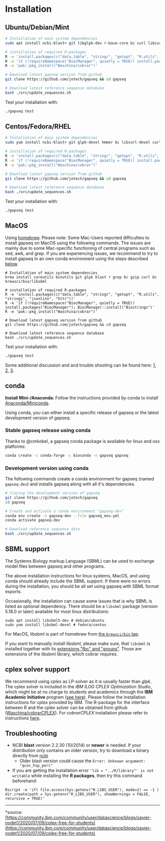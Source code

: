 # Installation

## Ubuntu/Debian/Mint

```sh
# Installation of main system dependencies
sudo apt install ncbi-blast+ git libglpk-dev r-base-core bc curl libcurl4-openssl-dev libssl-dev libsbml5-dev bc

# installation of required R-packages
R -e 'install.packages(c("data.table", "stringr", "getopt", "R.utils", "stringi", "jsonlite", "httr", "pak"))'
R -e 'if (!requireNamespace("BiocManager", quietly = TRUE)) install.packages("BiocManager"); BiocManager::install("Biostrings")'
R -e 'pak::pkg_install("Waschina/cobrar")'

# Download latest gapseq version from github
git clone https://github.com/jotech/gapseq && cd gapseq

# Download latest reference sequence database
bash ./src/update_sequences.sh
```

Test your installation with:
```sh
./gapseq test
```

## Centos/Fedora/RHEL
```sh
# Installation of main system dependencies
sudo yum install ncbi-blast+ git glpk-devel hmmer bc libcurl-devel curl openssl-devel libsbml-devel bc

# installation of required R-packages
R -e 'install.packages(c("data.table", "stringr", "getopt", "R.utils", "stringi", "jsonlite", "httr", "pak"))'
R -e 'if (!requireNamespace("BiocManager", quietly = TRUE)) install.packages("BiocManager"); BiocManager::install("Biostrings")'
R -e 'pak::pkg_install("Waschina/cobrar")'

# Download latest gapseq version from github
git clone https://github.com/jotech/gapseq && cd gapseq

# Download latest reference sequence database
bash ./src/update_sequences.sh
```

Test your installation with:
```sh
./gapseq test
```

## MacOS
Using [homebrew](https://brew.sh). Please note: Some Mac-Users reported difficulties to install gapseq on MacOS using the following commands. The issues are mainly due to some Mac-specific functioning of central programs such as sed, awk, and grep. If you are experiencing issues, we recommend to try to install gapseq in an own conda environment using the steps described [below](#conda).
```
# Installation of main system dependencies
brew install coreutils binutils git glpk blast r grep bc gzip curl bc brewsci/bio/libsbml

# installation of required R-packages
R -e 'install.packages(c("data.table", "stringr", "getopt", "R.utils", "stringi", "jsonlite", "httr"))'
R -e 'if (!requireNamespace("BiocManager", quietly = TRUE)) install.packages("BiocManager"); BiocManager::install("Biostrings")'
R -e 'pak::pkg_install("Waschina/cobrar")'

# Download latest gapseq version from github
git clone https://github.com/jotech/gapseq && cd gapseq

# Download latest reference sequence database
bash ./src/update_sequences.sh
```

Test your installation with:
```sh
./gapseq test
```

Some additional discussion and and trouble shooting can be found here: [1](https://apple.stackexchange.com/a/69332), [2](https://github.com/jotech/gapseq/issues/28), [3](https://github.com/jotech/gapseq/issues/143#issuecomment-1263349021).

## conda

**Install Mini-/Anaconda**: Follow the instructions provided by conda to install [Anaconda/Miniconda](https://conda.io/projects/conda/en/latest/user-guide/install/index.html).

Using conda, you can either install a specific release of gapseq or the latest development version of gapseq:

### Stable gapseq release using conda

Thanks to @cmkobel, a gapseq conda package is available for linux and osx platforms:
```sh
conda create -c conda-forge -c bioconda -n gapseq gapseq
```

### Development version using conda

The following commands create a conda environment for gapseq (named `gapseq-dev`) and installs gapseq along with all it's dependencies.

```sh
# Cloning the development version of gapseq
git clone https://github.com/jotech/gapseq
cd gapseq

# Create and activate a conda environment "gapseq-dev"
conda env create -n gapseq-dev --file gapseq_env.yml
conda activate gapseq-dev

# Download reference sequence data
bash ./src/update_sequences.sh
```

## SBML support
The Systems Biology markup Language (SBML) can be used to exchange model files between gapseq and other programs.

The above installation instructions for linux systems, MacOS, and using conda should already include the SBML support. If there were no errors during the installation, you should be all set using gapseq with SBML format exports.

Occasionally, the installation can cause some issues that is why SBML is listed as optional dependency.
There should be a ``libsbml`` package (version 5.18.0 or later) available for most linux distributions:
```
sudo apt install libsbml5-dev # debian/ubuntu
sudo yum install libsbml-devel # fedora/centos
```
For MacOS, libsbml is part of homebrew from [the `brewsci/bio` tap](https://github.com/brewsci/homebrew-bio/pkgs/container/bio%2Flibsbml).

If you want to manually install libsbml, please make sure, that `libsbml` is installed together with its [extensions "fbc" and "groups"](https://sbml.org/software/libsbml/). Those are extensions of the libsbml library, which cobrar requires.

## cplex solver support

We recommend using *cplex* as LP-solver as it is usually faster than *glpk*. The cplex solver is included in the *IBM ILOG CPLEX Optimization Studio*, which might be at no charge to students and academics through the **IBM Academic Initiative** program ([see here](https://community.ibm.com/community/user/ai-datascience/blogs/xavier-nodet1/2020/07/09/cplex-free-for-students)). Please follow the installation instructions for *cplex* provided by IBM.
The R-package for the interface between R and the cplex solver can be obtained from github ([Waschina/cobrarCPLEX](https://github.com/Waschina/cobrarCPLEX)). For *cobrarCPLEX* installation please refer to instructions [here](https://github.com/Waschina/cobrarCPLEX?tab=readme-ov-file#installation).

## Troubleshooting
- NCBI **blast** version 2.2.30 (10/2014) or **newer** is needed. If your distribution only contains an older version, try to download a binary directly from [ncbi](https://shorturl.at/jkAH0)
  * Older blast version could cause the ``Error: Unknown argument: "qcov_hsp_perc"``
- If you are getting the installation error ``'lib = "../R/library"' is not writable`` while installing the **R packages**, then try this command beforehand:
```
Rscript -e 'if( file.access(Sys.getenv("R_LIBS_USER"), mode=2) == -1 ) dir.create(path = Sys.getenv("R_LIBS_USER"), showWarnings = FALSE, recursive = TRUE)'
```


***
*source: [https://community.ibm.com/community/user/datascience/blogs/xavier-nodet1/2020/07/09/cplex-free-for-students](https://community.ibm.com/community/user/datascience/blogs/xavier-nodet1/2020/07/09/cplex-free-for-students)
